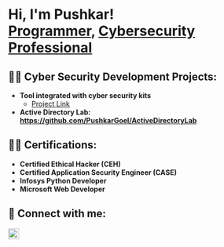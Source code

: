 <h1>Hi, I'm Pushkar! <br/><a href="https://github.com/PushkarGoel">Programmer</a>, <a href="https://github.com/PushkarGoel">Cybersecurity Professional</a>
  
<h2>👨‍💻 Cyber Security Development Projects:</h2>

- <b>Tool integrated with cyber security kits  </b>
  - [Project Link](https://github.com/Hardhat-Enterprises/Deakin-Detonator-Toolkit)
- <b> Active Directory Lab: https://github.com/PushkarGoel/ActiveDirectoryLab

<h2>👨‍💻 Certifications:</h2>

- <b>Certified Ethical Hacker (CEH) </b>
- <b>Certified Application Security Engineer (CASE)</b>
- <b>Infosys Python Developer </b>
- <b>Microsoft Web Developer </b>

<h2> 🤳 Connect with me:</h2>

[<img align="left" alt="JoshMadakor | LinkedIn" width="22px" src="https://cdn.jsdelivr.net/npm/simple-icons@v3/icons/linkedin.svg" />][linkedin]

[linkedin]: [https://linkedin.com/in/joshmadakor](https://www.linkedin.com/in/pushkargoel98/)

<!--
**PushkarGoel/PushkarGoel** is a ✨ _special_ ✨ repository because its `README.md` (this file) appears on your GitHub profile.

Here are some ideas to get you started:

- 🔭 I’m currently working on ...
- 🌱 I’m currently learning ...
- 👯 I’m looking to collaborate on ...
- 🤔 I’m looking for help with ...
- 💬 Ask me about ...
- 📫 How to reach me: ...
- 😄 Pronouns: ...
- ⚡ Fun fact: ...
-->
